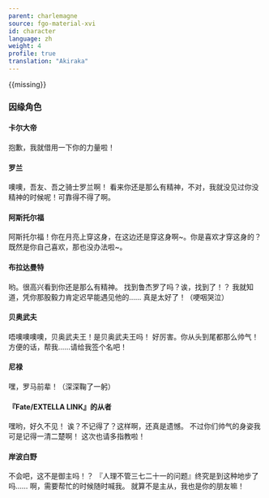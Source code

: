 ```yaml
---
parent: charlemagne
source: fgo-material-xvi
id: character
language: zh
weight: 4
profile: true
translation: "Akiraka"
---
```


{{missing}}

### 因缘角色

#### 卡尔大帝

抱歉，我就借用一下你的力量啦！

#### 罗兰

噢噢，吾友、吾之骑士罗兰啊！
看来你还是那么有精神，不对，我就没见过你没精神的时候呢！可靠得不得了啊。

#### 阿斯托尔福

阿斯托尔福！你在月亮上穿这身，在这边还是穿这身啊~。你是喜欢才穿这身的？既然是你自己喜欢，那也没办法啦~。

#### 布拉达曼特

哟。很高兴看到你还是那么有精神。
找到鲁杰罗了吗？诶，找到了！？
我就知道，凭你那股毅力肯定迟早能遇见他的……
真是太好了！（哽咽哭泣）

#### 贝奥武夫

唔噢噢噢噢，贝奥武夫王！是贝奥武夫王吗！
好厉害。你从头到尾都那么帅气！
方便的话，帮我……请给我签个名吧！

#### 尼禄

嘿，罗马前辈！（深深鞠了一躬）

#### 『Fate/EXTELLA LINK』的从者

嘿哟，好久不见！
诶？不记得了？这样啊，还真是遗憾。
不过你们帅气的身姿我可是记得一清二楚啊！
这次也请多指教啦！

#### 岸波白野

不会吧，这不是御主吗！？
『人理不管三七二十一的问题』终究是到这种地步了吗……
啊，需要帮忙的时候随时喊我。
就算不是主从，我也是你的朋友嘛！
